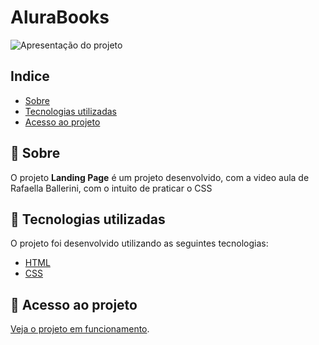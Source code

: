 # AluraBooks

![Apresentação do projeto](/HTML/public/landing.png)

## Indice

- [Sobre](#-sobre)
- [Tecnologias utilizadas](#-tecnologias-utilizadas)
- [Acesso ao projeto](#-acesso-ao-projeto)

## 🔖 Sobre

O projeto **Landing Page** é um projeto desenvolvido, com a video aula de Rafaella Ballerini, com o intuito de praticar o CSS

## 🚀 Tecnologias utilizadas

O projeto foi desenvolvido utilizando as seguintes tecnologias:

- [HTML](https://developer.mozilla.org/pt-BR/docs/Web/HTML)
- [CSS](https://developer.mozilla.org/pt-BR/docs/Web/CSS)


## 📁 Acesso ao projeto

[Veja o projeto em funcionamento](https://sparkly-bienenstitch-157b8c.netlify.app/).




